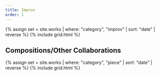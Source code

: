 ```yaml
---
title: Improv
order: 1
---
```


{% assign set = site.works | where: "category", "improv" | sort: "date" | reverse %}
{% include grid.html %}

## Compositions/Other Collaborations

{% assign set = site.works | where: "category", "piece" | sort: "date" | reverse %}
{% include grid.html %}